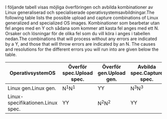 <span data-ttu-id="64064-101">I följande tabell visas möjliga överföringen och avbilda kombinationer av Linux generaliserad och specialiserade operativsystemsavbildningar.</span><span class="sxs-lookup"><span data-stu-id="64064-101">The following table lists the possible upload and capture combinations of Linux generalized and specialized OS images.</span></span> <span data-ttu-id="64064-102">Kombinationer som bearbetar utan fel anges med en Y och sådana som kommer att kasta fel anges med ett N. Orsaker och lösningar för de olika fel som du vill köra i anges i tabellen nedan.</span><span class="sxs-lookup"><span data-stu-id="64064-102">The combinations that will process without any errors are indicated by a Y, and those that will throw errors are indicated by an N. The causes and resolutions for the different errors you will run into are given below the table.</span></span>

| <span data-ttu-id="64064-103">Operativsystem</span><span class="sxs-lookup"><span data-stu-id="64064-103">OS</span></span> | <span data-ttu-id="64064-104">Överför spec.</span><span class="sxs-lookup"><span data-stu-id="64064-104">Upload spec.</span></span> | <span data-ttu-id="64064-105">Överför gen.</span><span class="sxs-lookup"><span data-stu-id="64064-105">Upload gen.</span></span> | <span data-ttu-id="64064-106">Avbilda spec.</span><span class="sxs-lookup"><span data-stu-id="64064-106">Capture spec.</span></span> | <span data-ttu-id="64064-107">Avbilda gen.</span><span class="sxs-lookup"><span data-stu-id="64064-107">Capture gen.</span></span> |
| --- | --- | --- | --- | --- |
| <span data-ttu-id="64064-108">Linux gen.</span><span class="sxs-lookup"><span data-stu-id="64064-108">Linux gen.</span></span> |<span data-ttu-id="64064-109">N<sup>1</sup></span><span class="sxs-lookup"><span data-stu-id="64064-109">N<sup>1</sup></span></span> |<span data-ttu-id="64064-110">Y</span><span class="sxs-lookup"><span data-stu-id="64064-110">Y</span></span> |<span data-ttu-id="64064-111">N<sup>3</sup></span><span class="sxs-lookup"><span data-stu-id="64064-111">N<sup>3</sup></span></span> |<span data-ttu-id="64064-112">Y</span><span class="sxs-lookup"><span data-stu-id="64064-112">Y</span></span> |
| <span data-ttu-id="64064-113">Linux-specifikationen.</span><span class="sxs-lookup"><span data-stu-id="64064-113">Linux spec.</span></span> |<span data-ttu-id="64064-114">Y</span><span class="sxs-lookup"><span data-stu-id="64064-114">Y</span></span> |<span data-ttu-id="64064-115">N<sup>2</sup></span><span class="sxs-lookup"><span data-stu-id="64064-115">N<sup>2</sup></span></span> |<span data-ttu-id="64064-116">Y</span><span class="sxs-lookup"><span data-stu-id="64064-116">Y</span></span> |<span data-ttu-id="64064-117">N<sup>4</sup></span><span class="sxs-lookup"><span data-stu-id="64064-117">N<sup>4</sup></span></span> |

